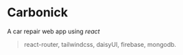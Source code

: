 # Carbonick
A car repair web app using _react_
>react-router, tailwindcss, daisyUI, firebase, mongodb.



